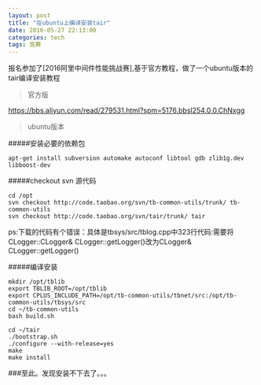 ```yaml
---
layout: post
title: "在ubuntu上编译安装tair"
date: 2016-05-27 22:13:00
categories: tech
tags: 竞赛
---
```


报名参加了[2016阿里中间件性能挑战赛],基于官方教程，做了一个ubuntu版本的tair编译安装教程

>官方版

https://bbs.aliyun.com/read/279531.html?spm=5176.bbsl254.0.0.ChNxgg

>ubuntu版本

#####安装必要的依赖包

```Shell
apt-get install subversion automake autoconf libtool gdb zlib1g.dev libboost-dev
```


#####checkout svn 源代码

```Shell
cd /opt
svn checkout http://code.taobao.org/svn/tb-common-utils/trunk/ tb-common-utils
svn checkout http://code.taobao.org/svn/tair/trunk/ tair
```

ps:下载的代码有个错误：具体是tbsys/src/tblog.cpp中323行代码:需要将CLogger::CLogger& CLogger::getLogger()改为CLogger& CLogger::getLogger()

#####编译安装

```Shell
mkdir /opt/tblib
export TBLIB_ROOT=/opt/tblib
export CPLUS_INCLUDE_PATH=/opt/tb-common-utils/tbnet/src:/opt/tb-common-utils/tbsys/src
cd ~/tb-common-utils
bash build.sh

cd ~/tair
./bootstrap.sh
./configure --with-release=yes
make
make install
```

###至此。发现安装不下去了。。。